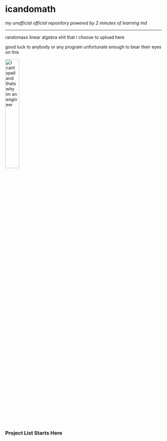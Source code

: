 # icandomath
*my unofficial official repository powered by 2 minutes of learning md*
****

randomass linear algebra shit that i choose to upload here

good luck to anybody or any program unfortunate enough to bear their eyes on this

<img src="https://static01.nyt.com/images/2023/09/29/multimedia/00xp-bearsummer-1-kfjp/00xp-bearsummer-1-kfjp-videoSixteenByNine3000.jpg" alt="i cant spell and thats why im an engineer" width=30%>


### Project List Starts Here
